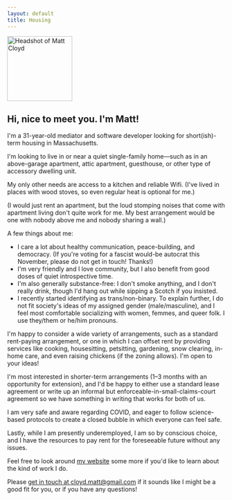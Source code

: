 ```yaml
---
layout: default
title: Housing
---
```


<img src="/images/matt_sm.jpg" alt="Headshot of Matt Cloyd" width="150"/>

## Hi, nice to meet you. I'm Matt!

I'm a 31-year-old mediator and software developer looking for short(ish)-term housing in Massachusetts.

I'm looking to live in or near a quiet single-family home—such as in an above-garage apartment, attic apartment, guesthouse, or other type of accessory dwelling unit.

My only other needs are access to a kitchen and reliable Wifi. (I've lived in places with wood stoves, so even regular heat is optional for me.)

(I would just rent an apartment, but the loud stomping noises that come with apartment living don't quite work for me. My best arrangement would be one with nobody above me and nobody sharing a wall.)

A few things about me:

- I care a lot about healthy communication, peace-building, and democracy. (If you're voting for a fascist would-be autocrat this November, please do not get in touch! Thanks!)
- I'm very friendly and I love community, but I also benefit from good doses of quiet introspective time.
- I'm also generally substance-free: I don't smoke anything, and I don't really drink, though I'd hang out while sipping a Scotch if you insisted.
- I recently started identifying as trans/non-binary. To explain further, I do not fit society's ideas of my assigned gender (male/masculine), and I feel most comfortable socializing with women, femmes, and queer folk. I use they/them or he/him pronouns.

I'm happy to consider a wide variety of arrangements, such as a standard rent-paying arrangement, or one in which I can offset rent by providing services like cooking, housesitting, petsitting, gardening, snow clearing, in-home care, and even raising chickens (if the zoning allows). I'm open to your ideas!

I'm most interested in shorter-term arrangements (1–3 months with an opportunity for extension), and I'd be happy to either use a standard lease agreement or write up an informal but enforceable-in-small-claims-court agreement so we have something in writing that works for both of us.

I am very safe and aware regarding COVID, and eager to follow science-based protocols to create a closed bubble in which everyone can feel safe.

Lastly, while I am presently underemployed, I am so by conscious choice, and I have the resources to pay rent for the foreseeable future without any issues.

Feel free to look around [my website](/) some more if you'd like to learn about the kind of work I do.

Please [get in touch at cloyd.matt@gmail.com](mailto:cloyd.matt@gmail.com) if it sounds like I might be a good fit for you, or if you have any questions!
